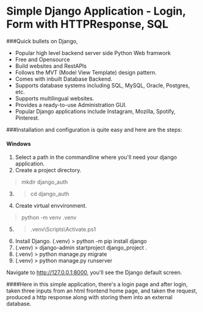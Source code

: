 # Simple Django Application - Login, Form with HTTPResponse, SQL

###Quick bullets on Django,

- Popular high level backend server side Python Web framwork
- Free and Opensource
- Build websites and RestAPIs
- Follows the MVT (Model View Template) design pattern.
- Comes with inbuilt Database Backend.
- Supports database systems including SQL, MySQL, Oracle, Postgres, etc.
- Supports multilingual websites.
- Provides a ready-to-use Administration GUI.
- Popular Django applications include Instagram, Mozilla, Spotify, Pinterest.

###Installation and configuration is quite easy and here are the steps:

#### Windows

1) Select a path in the commandline where you'll need your django application.
2) Create a project directory.
> mkdir django_auth
3) > cd django_auth
4) Create virtual envvironment.
> python -m venv .venv
5) > .venv\Scripts\Activate.ps1
6) Install Django. 
(.venv) > python -m pip install django
7) (.venv) > django-admin startproject django_project .
8) (.venv) > python manage.py migrate
9) (.venv) > python manage.py runserver

Navigate to http://127.0.0.1:8000, you'll see the Django default screen.

####Here in this simple application, there's a login page and after login, taken three inputs from an html frontend home page, and taken the request, produced a http response along with storing them into an external database.
